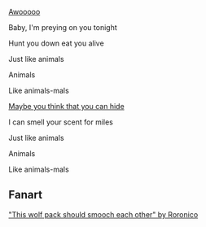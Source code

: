 <!-- title: Animals -->
<!-- relationship: The Wolf Pack -->

[Awooooo](#embed:https://www.youtube.com/live/uX0rZYSrb4Q?si=DSfIxWFuDET8gipE&t=404)

Baby, I'm preying on you tonight

Hunt you down eat you alive

Just like animals

Animals

Like animals-mals

[Maybe you think that you can hide](#embed:https://www.youtube.com/live/uX0rZYSrb4Q?si=ygzF1V3H5aVxDjwl&t=6658)

I can smell your scent for miles

Just like animals

Animals

Like animals-mals

## Fanart

["This wolf pack should smooch each other" by Roronico](https://x.com/roronico1512/status/1919665039730213267)

<!-- kiara, cecilia -->
